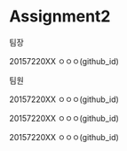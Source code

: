 # Assignment2

팀장

20157220XX ㅇㅇㅇ(github_id)

팀원

20157220XX ㅇㅇㅇ(github_id)

20157220XX ㅇㅇㅇ(github_id)

20157220XX ㅇㅇㅇ(github_id)
